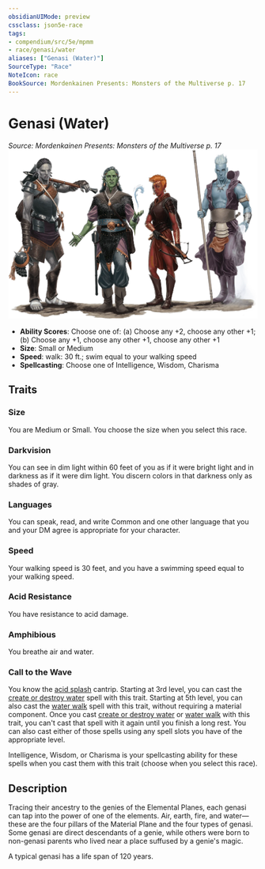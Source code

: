 ```yaml
---
obsidianUIMode: preview
cssclass: json5e-race
tags:
- compendium/src/5e/mpmm
- race/genasi/water
aliases: ["Genasi (Water)"]
SourceType: "Race"
NoteIcon: race
BookSource: Mordenkainen Presents: Monsters of the Multiverse p. 17
---
```

# Genasi (Water)
*Source: Mordenkainen Presents: Monsters of the Multiverse p. 17*  
![](https://raw.githubusercontent.com/5etools-mirror-2/5etools-img/main/races/MPMM/Genasi.webp#right)  

- **Ability Scores**: Choose one of: (a) Choose any +2, choose any other +1; (b) Choose any +1, choose any other +1, choose any other +1
- **Size**: Small or Medium
- **Speed**: walk: 30 ft.; swim equal to your walking speed
- **Spellcasting**: Choose one of Intelligence, Wisdom, Charisma

## Traits

### Size

You are Medium or Small. You choose the size when you select this race.

### Darkvision

You can see in dim light within 60 feet of you as if it were bright light and in darkness as if it were dim light. You discern colors in that darkness only as shades of gray.

### Languages

You can speak, read, and write Common and one other language that you and your DM agree is appropriate for your character.

### Speed

Your walking speed is 30 feet, and you have a swimming speed equal to your walking speed.

### Acid Resistance

You have resistance to acid damage.

### Amphibious

You breathe air and water.

### Call to the Wave

You know the [acid splash](/2-Mechanics/CLI/spells/acid-splash.md) cantrip. Starting at 3rd level, you can cast the [create or destroy water](/2-Mechanics/CLI/spells/create-or-destroy-water.md) spell with this trait. Starting at 5th level, you can also cast the [water walk](/2-Mechanics/CLI/spells/water-walk.md) spell with this trait, without requiring a material component. Once you cast [create or destroy water](/2-Mechanics/CLI/spells/create-or-destroy-water.md) or [water walk](/2-Mechanics/CLI/spells/water-walk.md) with this trait, you can't cast that spell with it again until you finish a long rest. You can also cast either of those spells using any spell slots you have of the appropriate level.

Intelligence, Wisdom, or Charisma is your spellcasting ability for these spells when you cast them with this trait (choose when you select this race).

## Description

Tracing their ancestry to the genies of the Elemental Planes, each genasi can tap into the power of one of the elements. Air, earth, fire, and water—these are the four pillars of the Material Plane and the four types of genasi. Some genasi are direct descendants of a genie, while others were born to non-genasi parents who lived near a place suffused by a genie's magic.

A typical genasi has a life span of 120 years.